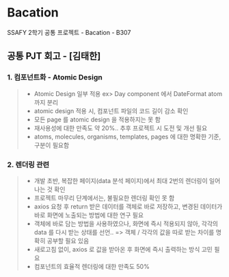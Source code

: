 # Bacation
SSAFY 2학기 공통 프로젝트 - Bacation - B307 
## 공통 PJT 회고 - [김태한]
### 1. 컴포넌트화 - Atomic Design
> - Atomic Design 일부 적용
> ex> Day component 에서 DateFormat atom 까지 분리
> - atomic design 적용 시, 컴포넌트 파일의 코드 길이 감소 확인
> - 모든 page 를 atomic design 을 적용하지는 못 함
> - 재사용성에 대한 만족도 약 20%.. 추후 프로젝트 시 도전 및 개선 필요
> - atoms, molecules, organisms, templates, pages 에 대한 명확한 기준, 구분이 필요함

### 2. 렌더링 관련
> - 개발 초반, 복잡한 페이지(data 분석 페이지)에서 최대 2번의 렌더링이 일어나는 것 확인
> - 프로젝트 마무리 단계에서는, 불필요한 렌더링 확인 못 함
> - axios 요청 후 return 받은 데이터를 객체로 바로 저장하고, 변경된 데이터가 바로 화면에 노출되는 방법에 대한 연구 필요
> - 객체에 바로 담는 방법을 사용하였으나, 화면에 즉시 적용되지 않아, 각각의 data 를 다시 받는 상태를 선언.. => 객체 / 각각의 값을 따로 받는 차이를 명확히 공부할 필요 있음
> - 새로고침 없이, axios 로 값을 받아온 후 화면에 즉시 출력하는 방식 고민 필요
> - 컴포넌트의 효율적 렌더링에 대한 만족도 50% 
